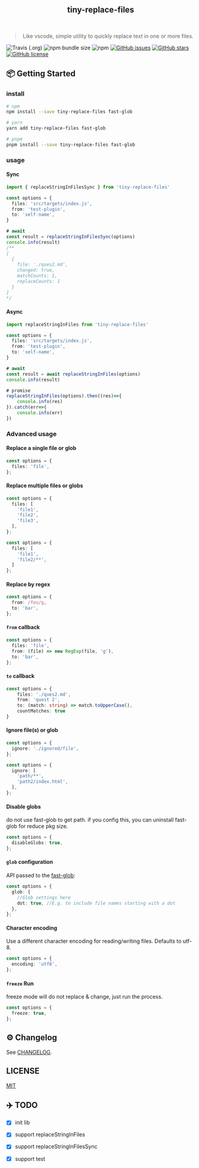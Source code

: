 
 <div align="center">
 <!-- <img align="center" width="180" src="https://raw.githubusercontent.com/andreasbm/readme/master/assets/logo-shadow.png" /> -->
  <h2>tiny-replace-files</h2>
  <br>
  <blockquote>Like vscode, simple utility to quickly replace text in one or more files.</blockquote>
</div>

![Travis (.org)](https://img.shields.io/travis/Rabbitzzc/tiny-replace-files)
![npm bundle size](https://img.shields.io/bundlephobia/minzip/tiny-replace-files)
![npm](https://img.shields.io/npm/v/tiny-replace-files)
[![GitHub issues](https://img.shields.io/github/issues/Rabbitzzc/tiny-replace-files)](https://github.com/Rabbitzzc/tiny-replace-files/issues)
[![GitHub stars](https://img.shields.io/github/stars/Rabbitzzc/tiny-replace-files)](https://github.com/Rabbitzzc/tiny-replace-files/stargazers)
[![GitHub license](https://img.shields.io/github/license/Rabbitzzc/tiny-replace-files)](https://github.com/Rabbitzzc/tiny-replace-files/blob/master/LICENSE)

## 📦 Getting Started

### install

```sh
# npm 
npm install --save tiny-replace-files fast-glob

# yarn
yarn add tiny-replace-files fast-glob

# pnpm
pnpm install --save tiny-replace-files fast-glob
```

### usage

#### Sync

```ts
import { replaceStringInFilesSync } from 'tiny-replace-files'

const options = {
  files: 'src/targets/index.js',
  from: 'test-plugin',
  to: 'self-name',
}

# await
const result = replaceStringInFilesSync(options)
console.info(result)
/**
[
  {
    file: './ques2.md',
    changed: true,
    matchCounts: 1,
    replaceCounts: 1
  }
]
*/
```
#### Async

```ts
import replaceStringInFiles from 'tiny-replace-files'

const options = {
  files: 'src/targets/index.js',
  from: 'test-plugin',
  to: 'self-name',
}

# await
const result = await replaceStringInFiles(options)
console.info(result)

# promise
replaceStringInFiles(options).then((res)=>{
    console.info(res)
}).catch(err=>{
    console.info(err)
})
```

### Advanced usage

#### Replace a single file or glob

```ts
const options = {
  files: 'file',
};
```

#### Replace multiple files or globs

```ts
const options = {
  files: [
    'file1',
    'file2',
    'file3',
  ],
};

const options = {
  files: [
    'file1',
    'file2/**',
  ]
};
```

#### Replace by regex

```ts
const options = {
  from: /foo/g,
  to: 'bar',
};
```

#### `from` callback

```ts
const options = {
  files: 'file',
  from: (file) => new RegExp(file, 'g'),
  to: 'bar',
};
```

#### `to` callback

```ts
const options = {
    files: './ques2.md',
    from: 'quest 2',
    to: (match: string) => match.toUpperCase(),
    countMatches: true
}
```

#### Ignore file(s) or glob

```ts
const options = {
  ignore: './ignored/file',
};

const options = {
  ignore: [
    'path/**',
    'path2/index.html',
  ],
};
```

#### Disable globs

do not use fast-glob to get path. if you config this, you can uninstall fast-glob for reduce pkg size.
```ts
const options = {
  disableGlobs: true,
};
```

#### `glob` configuration

API passed to the [fast-glob](https://github.com/mrmlnc/fast-glob#api):

```ts
const options = {
  glob: {
    //Glob settings here
    dot: true, //E.g. to include file names starting with a dot
  },
};
```

#### Character encoding

Use a different character encoding for reading/writing files. Defaults to utf-8.

```ts
const options = {
  encoding: 'utf8',
};
```

#### `freeze` Run

freeze mode will do not replace & change, just run the process.

```ts
const options = {
  freeze: true,
};
```


## ⚙️ Changelog

See [CHANGELOG](./CHANGELOG.md).

## LICENSE

[MIT](./LICENSE)

## ✈️  TODO

- [x] init lib
- [x] support replaceStringInFiles
- [x] support replaceStringInFilesSync
- [x] support test

